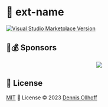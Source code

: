 # 🚀 ext-name

<a href="https://marketplace.visualstudio.com/items?itemName=nyxb.ext-name" target="__blank"><img src="https://img.shields.io/visual-studio-marketplace/v/nyxb.ext-name.svg?style=flat&colorA=18181B&colorB=14F195&amp;label=VS%20Code%20Marketplace&logo=visual-studio-code" alt="Visual Studio Marketplace Version" /></a>

## 🤝💰 Sponsors

<p align="center">
  <a href="https://cdn.jsdelivr.net/gh/nyxb/static/sponsors.svg">
    <img src='https://cdn.jsdelivr.net/gh/nyxb/static/sponsors.png'/>
  </a>
</p>

## 📜 License

[MIT](./LICENSE) 💚 License © 2023 [Dennis Ollhoff](https://github.com/nyxb)
